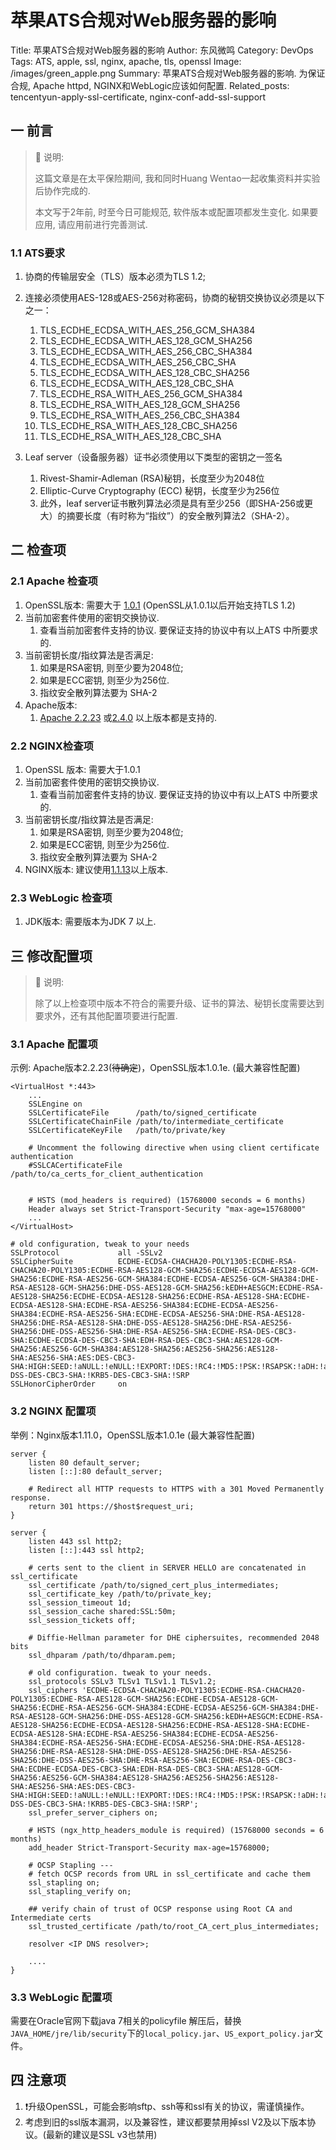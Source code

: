 # 苹果ATS合规对Web服务器的影响

Title: 苹果ATS合规对Web服务器的影响
Author: 东风微鸣
Category: DevOps
Tags: ATS, apple, ssl, nginx, apache, tls, openssl
Image: /images/green_apple.png
Summary: 苹果ATS合规对Web服务器的影响. 为保证合规, Apache httpd, NGINX和WebLogic应该如何配置.
Related_posts: tencentyun-apply-ssl-certificate, nginx-conf-add-ssl-support

## 一 前言

> :notebook: 说明:
>
> 这篇文章是在太平保险期间, 我和同时Huang Wentao一起收集资料并实验后协作完成的.
>
> 本文写于2年前, 时至今日可能规范, 软件版本或配置项都发生变化. 如果要应用, 请应用前进行完善测试.

### 1.1 ATS要求

1. 协商的传输层安全（TLS）版本必须为TLS 1.2;
2. 连接必须使用AES-128或AES-256对称密码，协商的秘钥交换协议必须是以下之一：

    1. TLS_ECDHE_ECDSA_WITH_AES_256_GCM_SHA384
    2. TLS_ECDHE_ECDSA_WITH_AES_128_GCM_SHA256
    3. TLS_ECDHE_ECDSA_WITH_AES_256_CBC_SHA384
    4. TLS_ECDHE_ECDSA_WITH_AES_256_CBC_SHA
    5. TLS_ECDHE_ECDSA_WITH_AES_128_CBC_SHA256
    6. TLS_ECDHE_ECDSA_WITH_AES_128_CBC_SHA
    7. TLS_ECDHE_RSA_WITH_AES_256_GCM_SHA384
    8. TLS_ECDHE_RSA_WITH_AES_128_GCM_SHA256
    9. TLS_ECDHE_RSA_WITH_AES_256_CBC_SHA384
    10. TLS_ECDHE_RSA_WITH_AES_128_CBC_SHA256
    11. TLS_ECDHE_RSA_WITH_AES_128_CBC_SHA
3. Leaf server（设备服务器）证书必须使用以下类型的密钥之一签名
    1. Rivest-Shamir-Adleman (RSA)秘钥，长度至少为2048位
    2. Elliptic-Curve Cryptography (ECC) 秘钥，长度至少为256位
    3. 此外，leaf server证书散列算法必须是具有至少256（即SHA-256或更大）的摘要长度（有时称为“指纹”）的安全散列算法2（SHA-2）。

## 二 检查项

### 2.1 Apache 检查项

1. OpenSSL版本: 需要大于 [1.0.1](https://www.openssl.org/news/changelog.txt) (OpenSSL从1.0.1以后开始支持TLS 1.2)
2. 当前加密套件使用的密钥交换协议.
    1. 查看当前加密套件支持的协议. 要保证支持的协议中有以上ATS 中所要求的.
3. 当前密钥长度/指纹算法是否满足:
    1. 如果是RSA密钥, 则至少要为2048位;
    2. 如果是ECC密钥, 则至少为256位.
    3. 指纹安全散列算法要为 SHA-2
4. Apache版本:
    1. [Apache 2.2.23](http://svn.apache.org/repos/asf/httpd/httpd/branches/2.2.x/CHANGES) 或[2.4.0](http://svn.apache.org/repos/asf/httpd/httpd/branches/2.4.x/CHANGES) 以上版本都是支持的.

### 2.2 NGINX检查项

1. OpenSSL 版本: 需要大于1.0.1
2. 当前加密套件使用的密钥交换协议.
    1. 查看当前加密套件支持的协议. 要保证支持的协议中有以上ATS 中所要求的.
3. 当前密钥长度/指纹算法是否满足:
    1. 如果是RSA密钥, 则至少要为2048位;
    2. 如果是ECC密钥, 则至少为256位.
    3. 指纹安全散列算法要为 SHA-2
4. NGINX版本: 建议使用[1.1.13](http://nginx.org/en/CHANGES-1.12)以上版本.

### 2.3 WebLogic 检查项

1. JDK版本: 需要版本为JDK 7 以上.

## 三 修改配置项

> :notebook: 说明:
>
> 除了以上检查项中版本不符合的需要升级、证书的算法、秘钥长度需要达到要求外，还有其他配置项要进行配置.

### 3.1 Apache 配置项

示例: Apache版本2.2.23(~~待确定~~)，OpenSSL版本1.0.1e. (最大兼容性配置)

```httpd
<VirtualHost *:443>
    ...
    SSLEngine on
    SSLCertificateFile      /path/to/signed_certificate
    SSLCertificateChainFile /path/to/intermediate_certificate
    SSLCertificateKeyFile   /path/to/private/key

    # Uncomment the following directive when using client certificate authentication
    #SSLCACertificateFile    /path/to/ca_certs_for_client_authentication


    # HSTS (mod_headers is required) (15768000 seconds = 6 months)
    Header always set Strict-Transport-Security "max-age=15768000"
    ...
</VirtualHost>

# old configuration, tweak to your needs
SSLProtocol             all -SSLv2
SSLCipherSuite          ECDHE-ECDSA-CHACHA20-POLY1305:ECDHE-RSA-CHACHA20-POLY1305:ECDHE-RSA-AES128-GCM-SHA256:ECDHE-ECDSA-AES128-GCM-SHA256:ECDHE-RSA-AES256-GCM-SHA384:ECDHE-ECDSA-AES256-GCM-SHA384:DHE-RSA-AES128-GCM-SHA256:DHE-DSS-AES128-GCM-SHA256:kEDH+AESGCM:ECDHE-RSA-AES128-SHA256:ECDHE-ECDSA-AES128-SHA256:ECDHE-RSA-AES128-SHA:ECDHE-ECDSA-AES128-SHA:ECDHE-RSA-AES256-SHA384:ECDHE-ECDSA-AES256-SHA384:ECDHE-RSA-AES256-SHA:ECDHE-ECDSA-AES256-SHA:DHE-RSA-AES128-SHA256:DHE-RSA-AES128-SHA:DHE-DSS-AES128-SHA256:DHE-RSA-AES256-SHA256:DHE-DSS-AES256-SHA:DHE-RSA-AES256-SHA:ECDHE-RSA-DES-CBC3-SHA:ECDHE-ECDSA-DES-CBC3-SHA:EDH-RSA-DES-CBC3-SHA:AES128-GCM-SHA256:AES256-GCM-SHA384:AES128-SHA256:AES256-SHA256:AES128-SHA:AES256-SHA:AES:DES-CBC3-SHA:HIGH:SEED:!aNULL:!eNULL:!EXPORT:!DES:!RC4:!MD5:!PSK:!RSAPSK:!aDH:!aECDH:!EDH-DSS-DES-CBC3-SHA:!KRB5-DES-CBC3-SHA:!SRP
SSLHonorCipherOrder     on

```

### 3.2 NGINX 配置项

举例：Nginx版本1.11.0，OpenSSL版本1.0.1e (最大兼容性配置)

```nginx
server {
    listen 80 default_server;
    listen [::]:80 default_server;

    # Redirect all HTTP requests to HTTPS with a 301 Moved Permanently response.
    return 301 https://$host$request_uri;
}

server {
    listen 443 ssl http2;
    listen [::]:443 ssl http2;

    # certs sent to the client in SERVER HELLO are concatenated in ssl_certificate
    ssl_certificate /path/to/signed_cert_plus_intermediates;
    ssl_certificate_key /path/to/private_key;
    ssl_session_timeout 1d;
    ssl_session_cache shared:SSL:50m;
    ssl_session_tickets off;

    # Diffie-Hellman parameter for DHE ciphersuites, recommended 2048 bits
    ssl_dhparam /path/to/dhparam.pem;

    # old configuration. tweak to your needs.
    ssl_protocols SSLv3 TLSv1 TLSv1.1 TLSv1.2;
    ssl_ciphers 'ECDHE-ECDSA-CHACHA20-POLY1305:ECDHE-RSA-CHACHA20-POLY1305:ECDHE-RSA-AES128-GCM-SHA256:ECDHE-ECDSA-AES128-GCM-SHA256:ECDHE-RSA-AES256-GCM-SHA384:ECDHE-ECDSA-AES256-GCM-SHA384:DHE-RSA-AES128-GCM-SHA256:DHE-DSS-AES128-GCM-SHA256:kEDH+AESGCM:ECDHE-RSA-AES128-SHA256:ECDHE-ECDSA-AES128-SHA256:ECDHE-RSA-AES128-SHA:ECDHE-ECDSA-AES128-SHA:ECDHE-RSA-AES256-SHA384:ECDHE-ECDSA-AES256-SHA384:ECDHE-RSA-AES256-SHA:ECDHE-ECDSA-AES256-SHA:DHE-RSA-AES128-SHA256:DHE-RSA-AES128-SHA:DHE-DSS-AES128-SHA256:DHE-RSA-AES256-SHA256:DHE-DSS-AES256-SHA:DHE-RSA-AES256-SHA:ECDHE-RSA-DES-CBC3-SHA:ECDHE-ECDSA-DES-CBC3-SHA:EDH-RSA-DES-CBC3-SHA:AES128-GCM-SHA256:AES256-GCM-SHA384:AES128-SHA256:AES256-SHA256:AES128-SHA:AES256-SHA:AES:DES-CBC3-SHA:HIGH:SEED:!aNULL:!eNULL:!EXPORT:!DES:!RC4:!MD5:!PSK:!RSAPSK:!aDH:!aECDH:!EDH-DSS-DES-CBC3-SHA:!KRB5-DES-CBC3-SHA:!SRP';
    ssl_prefer_server_ciphers on;

    # HSTS (ngx_http_headers_module is required) (15768000 seconds = 6 months)
    add_header Strict-Transport-Security max-age=15768000;

    # OCSP Stapling ---
    # fetch OCSP records from URL in ssl_certificate and cache them
    ssl_stapling on;
    ssl_stapling_verify on;

    ## verify chain of trust of OCSP response using Root CA and Intermediate certs
    ssl_trusted_certificate /path/to/root_CA_cert_plus_intermediates;

    resolver <IP DNS resolver>;

    ....
}

```

### 3.3 WebLogic 配置项

需要在Oracle官网下载java 7相关的policyfile
解压后，替换`JAVA_HOME/jre/lib/security`下的`local_policy.jar`、`US_export_policy.jar`文件。

## 四 注意项

1. :exclamation:升级OpenSSL，可能会影响sftp、ssh等和ssl有关的协议，需谨慎操作。
2. 考虑到旧的ssl版本漏洞，以及兼容性，建议都要禁用掉ssl V2及以下版本协议。(最新的建议是SSL v3也禁用)
